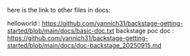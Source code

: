 here is the link to other files in docs:

helloworld : https://github.com/yannich31/backstage-getting-started/blob/main/docs/basic-doc.txt
backstage poc doc : https://github.com/yannich31/backstage-getting-started/blob/main/docs/doc-backstage_20250915.md
